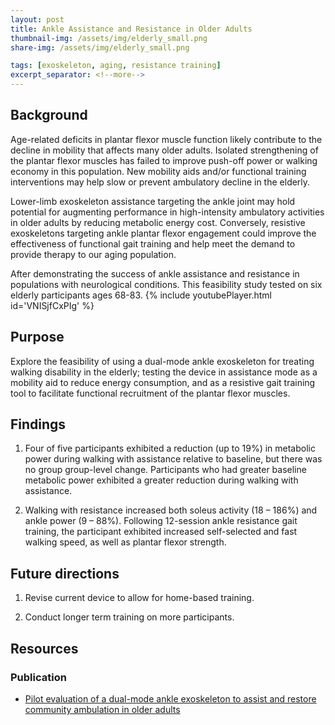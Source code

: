 ```yaml
---
layout: post
title: Ankle Assistance and Resistance in Older Adults
thumbnail-img: /assets/img/elderly_small.png
share-img: /assets/img/elderly_small.png

tags: [exoskeleton, aging, resistance training]
excerpt_separator: <!--more-->
---
```




## Background

Age-related deficits in plantar flexor muscle function likely contribute to the decline in mobility that affects many older adults. Isolated strengthening of the plantar flexor muscles has failed to improve push-off power or walking economy in this population. New mobility aids and/or functional training interventions may help slow or prevent ambulatory decline in the elderly.

Lower-limb exoskeleton assistance targeting the ankle joint may hold potential for augmenting performance in high-intensity ambulatory activities in older adults by reducing metabolic energy cost. Conversely, resistive exoskeletons targeting ankle plantar flexor engagement could improve the effectiveness of functional gait training and help meet the demand to provide therapy to our aging population.

<!--more-->

After demonstrating the success of ankle assistance and resistance in populations with neurological conditions. This feasibility study tested on six elderly participants ages 68-83.
{% include youtubePlayer.html id='VNISjfCxPIg' %}

## Purpose
Explore the feasibility of using a dual-mode ankle exoskeleton for treating walking disability in the elderly; testing the device in assistance mode as a mobility aid to reduce energy consumption, and as a resistive gait training tool to facilitate functional recruitment of the plantar flexor muscles. 


## Findings

1. Four of five participants exhibited a reduction (up to 19%) in metabolic power during walking with assistance relative to baseline, but there was no group group-level change. Participants who had greater baseline metabolic power exhibited a greater reduction during walking with assistance.

2. Walking with resistance increased both soleus activity (18 – 186%) and ankle power (9 – 88%). Following 12-session ankle resistance gait training, the participant exhibited increased self-selected and fast walking speed, as well as plantar flexor strength.

## Future directions

1. Revise current device to allow for home-based training.

2. Conduct longer term training on more participants.


## Resources

### Publication
- [Pilot evaluation of a dual-mode ankle exoskeleton to assist and restore community ambulation in older adults](https://drive.google.com/file/d/1lWTSmmUlP2-Tn_4OKCJIFxqlGcDL53AI/view?usp=sharing)
